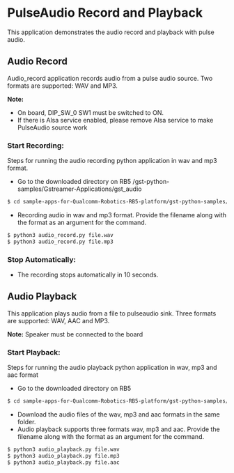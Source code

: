 
# PulseAudio Record and Playback

This application demonstrates the audio record and playback with pulse audio.

## Audio Record


Audio_record application records audio from a pulse audio source. Two formats are supported: WAV and MP3.

**Note:**
-   On board, DIP_SW_0 SW1 must be switched to ON.  
-   If there is Alsa service enabled, please remove Alsa service to make PulseAudio source work

### Start Recording:
Steps for running the audio recording python application in wav and mp3 format.

-   Go to the downloaded directory on RB5 /gst-python-samples/Gstreamer-Applications/gst_audio
```bash
$ cd sample-apps-for-Qualcomm-Robotics-RB5-platform/gst-python-samples/Gstreamer-Applications/gst_audio
```
-   Recording audio in wav and mp3 format. Provide the filename along with the format as an argument for the command.
```bash
$ python3 audio_record.py file.wav
$ python3 audio_record.py file.mp3
```

### Stop Automatically:
+ The recording stops automatically in 10 seconds.

## Audio Playback

This application plays audio from a file to pulseaudio sink. Three formats are supported: WAV, AAC and MP3.

**Note:** Speaker must be connected to the board

### Start Playback:
Steps for running the audio playback python application in wav, mp3 and aac format

-   Go to the downloaded directory on RB5 
```bash
$ cd sample-apps-for-Qualcomm-Robotics-RB5-platform/gst-python-samples/Gstreamer-Applications/gst_audio
```
    
-   Download the audio files of the wav, mp3 and aac formats in the same folder.
-   Audio playback supports three formats wav, mp3 and aac.
Provide the filename along with the format as an argument for the command.
```bash
$ python3 audio_playback.py file.wav
$ python3 audio_playback.py file.mp3
$ python3 audio_playback.py file.aac
```

